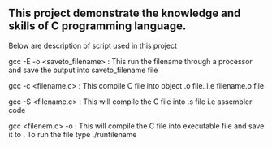 ## This project demonstrate the knowledge and skills of C programming language.

Below are description of script used in  this project

gcc -E <filename> -o <saveto_filename>  : This run the filename through a processor and save the output into saveto_filename file

gcc -c <filename.c>  : This compile C file into object .o file. i.e filename.o file

gcc -S <filename.c> : This will compile the C file into .s file i.e assembler code

gcc <filenem.c> -o <runfilename>  : This will compile the C file into executable file and save it to <runfilename>. To run the file type ./runfilename



